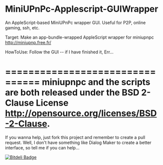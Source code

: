 MiniUPnPc-Applescript-GUIWrapper
================================

An AppleScript-based MiniUPnPc wrapper GUI. Useful for P2P, online gaming, ssh, etc.

Target: Make an app-bundle-wrapped AppleScript wrapper for miniupnpc <http://miniupnp.free.fr/>

HowToUse: Follow the GUI -- if I have finished it, Err...

================================
miniupnpc and the scripts are both released under the BSD 2-Clause License <http://opensource.org/licenses/BSD-2-Clause>.
================================

If you wanna help, just fork this project and remember to create a pull request.
Well, I don't have something like Dialog Maker to create a better interface, so tell me if you can help…

[![Bitdeli Badge](https://d2weczhvl823v0.cloudfront.net/Arthur200000/miniupnpc-applescript-guiwrapper/trend.png)](https://bitdeli.com/free "Bitdeli Badge")

